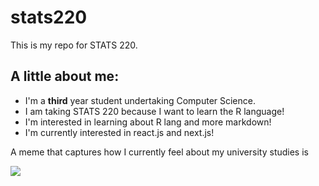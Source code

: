 # stats220

This is my repo for STATS 220. 

## A little about me:

* I'm a **third** year student undertaking Computer Science.
* I am taking STATS 220 because I want to learn the R language!
* I'm interested in learning about R lang and more markdown!
* I'm currently interested in react.js and next.js!

A meme that captures how I currently feel about my university studies is 

![](https://media1.tenor.com/m/rgJleMzUa8MAAAAC/bailes.gif)
